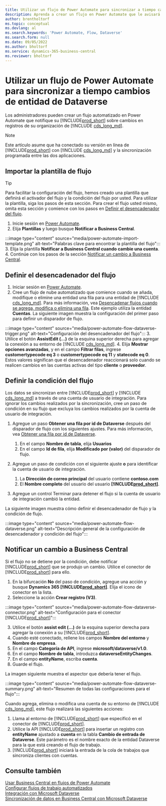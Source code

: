 ```yaml
---
title: Utilizar un flujo de Power Automate para sincronizar a tiempo cambios de entidad de Dataverse
description: Aprenda a crear un flujo en Power Automate que le avisará cuando cambie una entidad en el entorno de Dataverse.
author: brentholtorf
ms.topic: conceptual
ms.devlang: al
ms.search.keywords: 'Power Automate, Flow, Dataverse'
ms.search.form: null
ms.date: 09/05/2022
ms.author: bholtorf
ms.service: dynamics-365-business-central
ms.reviewer: bholtorf
---
```

# Utilizar un flujo de Power Automate para sincronizar a tiempo cambios de entidad de Dataverse

Los administradores pueden crear un flujo automatizado en Power Automate que notifique su [!INCLUDE[prod_short](includes/prod_short.md)] sobre cambios en registros de su organización de [!INCLUDE [cds_long_md](includes/cds_long_md.md)].

> [!NOTE]
> Este artículo asume que ha conectado su versión en línea de [!INCLUDE[prod_short](includes/prod_short.md)] con [!INCLUDE [cds_long_md](includes/cds_long_md.md)] y la sincronización programada entre las dos aplicaciones.

## Importar la plantilla de flujo

> [!TIP]
> Para facilitar la configuración del flujo, hemos creado una plantilla que definirá el activador del flujo y la condición del flujo por usted. Para utilizar la plantilla, siga los pasos de esta sección. Para crear el flujo usted mismo, omita esta sección y comience con los pasos en [Definir el desencadenador del flujo](#define-the-flow-trigger).

1. Inicie sesión en [Power Automate](https://powerautomate.microsoft.com).
2. Elija **Plantillas** y luego busque **Notificar a Business Central**.

:::image type="content" source="media/power-automate-import-template.png" alt-text="Palabras clave para encontrar la plantilla del flujo":::
3. Elija la plantilla **Notificar a Business Central cuando cambie una cuenta**.
4. Continúe con los pasos de la sección [Notificar un cambio a Business Central](#notify-business-central-about-a-change).

## Definir el desencadenador del flujo

1. Iniciar sesión en [Power Automate](https://flow.microsoft.com).
2. Cree un flujo de nube automatizado que comience cuando se añada, modifique o elimine una entidad una fila para una entidad de [!INCLUDE [cds_long_md](includes/cds_long_md.md)]. Para más información, vea [Desencadenar flujos cuando se agrega, modifica o elimina una fila](/power-automate/dataverse/create-update-delete-trigger). Este ejemplo utiliza la entidad **Cuentas**. La siguiente imagen muestra la configuración del primer paso para definir un disparador de flujo.

:::image type="content" source="media/power-automate-flow-dataverse-trigger.png" alt-text="Configuración del desencadenador del flujo":::
3. Utilice el botón **AssistEdit (...)** de la esquina superior derecha para agregar la conexión a su entorno de [!INCLUDE [cds_long_md](includes/cds_long_md.md)].
4. Elija **Mostrar opciones avanzadas**, y en el campo **Filtrar filas**, ingrese **customertypecode eq 3** o **customertypecode eq 11** y **statecode eq 0**. Estos valores significan que el desencadenador reaccionará solo cuando se realicen cambios en las cuentas activas del tipo **cliente** o **proveedor**.

## Definir la condición del flujo

Los datos se sincronizan entre [!INCLUDE[prod_short](includes/prod_short.md)] y [!INCLUDE [cds_long_md](includes/cds_long_md.md)] a través de una cuenta de usuario de integración. Para ignorar los cambios realizados por la sincronización, cree un paso de condición en su flujo que excluya los cambios realizados por la cuenta de usuario de integración.  

1. Agregue un paso **Obtener una fila por id de Dataverse** después del disparador de flujo con los siguientes ajustes. Para más información, vea [Obtener una fila por id de Dataverse](/power-automate/dataverse/get-row-id).

    1. En el campo **Nombre de tabla**, elija **Usuarios**
    2. En el campo **Id de fila**, elija **Modificado por (valor)** del disparador de flujo.  

2. Agregue un paso de condición con el siguiente ajuste **o** para identificar la cuenta de usuario de integración.
    1. La **Dirección de correo principal** del usuario contiene **contoso.com**
    2. El **Nombre completo** del usuario del usuario **[!INCLUDE[prod_short](includes/prod_short.md)]**.

3. Agregue un control Terminar para detener el flujo si la cuenta de usuario de integración cambió la entidad.

La siguiente imagen muestra cómo definir el desencadenador de flujo y la condición de flujo.

:::image type="content" source="media/power-automate-flow-dataverse.png" alt-text="Descripción general de la configuración de desencadenador y condición del flujo":::

## Notificar un cambio a Business Central

Si el flujo no se detiene por la condición, debe notificar [!INCLUDE[prod_short](includes/prod_short.md)] que se produjo un cambio. Utilice el conector de [!INCLUDE[prod_short](includes/prod_short.md)] para ello.

1. En la bifurcación **No** del paso de condición, agregue una acción y busque **Dynamics 365 [!INCLUDE[prod_short](includes/prod_short.md)]**. Elija el icono de conector en la lista.
2. Seleccione la acción **Crear registro (V3)**.

:::image type="content" source="media/power-automate-flow-dataverse-connector.png" alt-text="Configuración para el conector [!INCLUDE[prod_short](includes/prod_short.md)]":::

3. Utilice el botón **assist edit (...)** de la esquina superior derecha para agregar la conexión a su [!INCLUDE[prod_short](includes/prod_short.md)].
4. Cuando esté conectado, rellene los campos **Nombre del entorno** y **Nombre de empresa**.
5. En el campo **Categoría de API**, ingrese **microsoft/dataverse/v1.0**.
6. En el campo **Nombre de tabla**, introduzca **dataverseEntityChanges**.
7. En el campo **entityName**, escriba **cuenta**.
8. Guarde el flujo.

La imagen siguiente muestra el aspector que debería tener el flujo.

:::image type="content" source="media/power-automate-flow-dataverse-summary.png" alt-text="Resumen de todas las configuraciones para el flujo":::

Cuando agrega, elimina o modifica una cuenta de su entorno de [!INCLUDE [cds_long_md](includes/cds_long_md.md)], este flujo realizará las siguientes acciones:

1. Llama al entorno de [!INCLUDE[prod_short](includes/prod_short.md)] que especificó en el conector de [!INCLUDE[prod_short](includes/prod_short.md)].
2. Utilice la API [!INCLUDE[prod_short](includes/prod_short.md)] para insertar un registro con **entityName** ajustado a **cuenta** en la tabla **Cambio de entrada de Dataverse**. Este parámetro es el nombre exacto de la entidad Dataverse para la que está creando el flujo de trabajo.
3. [!INCLUDE[prod_short](includes/prod_short.md)] iniciará la entrada de la cola de trabajos que sincroniza clientes con cuentas.

## Consulte también

[Usar Business Central en flujos de Power Automate](across-how-use-financials-data-source-flow.md)  
[Configurar flujos de trabajo automatizados](/dynamics365/business-central/dev-itpro/powerplatform/automate-workflows)  
[Integración con Microsoft Dataverse](admin-common-data-service.md)  
[Sincronización de datos en Business Central con Microsoft Dataverse](admin-synchronizing-business-central-and-sales.md)  
